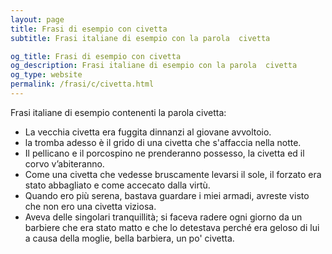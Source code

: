 ```yaml
---
layout: page
title: Frasi di esempio con civetta 
subtitle: Frasi italiane di esempio con la parola  civetta

og_title: Frasi di esempio con civetta 
og_description: Frasi italiane di esempio con la parola  civetta
og_type: website
permalink: /frasi/c/civetta.html
---
```


Frasi italiane di esempio contenenti la parola civetta:


- La vecchia civetta era fuggita dinnanzi al giovane avvoltoio.
- la tromba adesso è il grido di una civetta che s'affaccia nella notte.
- Il pellicano e il porcospino ne prenderanno possesso, la civetta ed il corvo v’abiteranno.
- Come una civetta che vedesse bruscamente levarsi il sole, il forzato era stato abbagliato e come accecato dalla virtù.
- Quando ero più serena, bastava guardare i miei armadi, avreste visto che non ero una civetta viziosa.
- Aveva delle singolari tranquillità; si faceva radere ogni giorno da un barbiere che era stato matto e che lo detestava perché era geloso di lui a causa della moglie, bella barbiera, un po' civetta.
